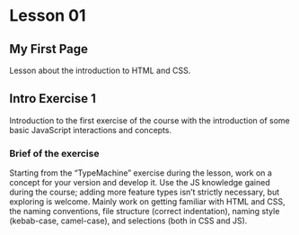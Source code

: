 # Lesson 01

## My First Page

Lesson about the introduction to HTML and CSS.

## Intro Exercise 1

Introduction to the first exercise of the course with the introduction of some basic JavaScript interactions and concepts.

### Brief of the exercise

Starting from the “TypeMachine” exercise during the lesson, work on a concept for your version and develop it. Use the JS knowledge gained during the course; adding more feature types isn’t strictly necessary, but exploring is welcome. Mainly work on getting familiar with HTML and CSS, the naming conventions, file structure (correct indentation), naming style (kebab-case, camel-case), and selections (both in CSS and JS).